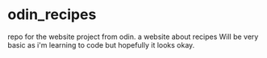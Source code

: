 # odin_recipes
repo for the website project from odin. a website about recipes
Will be very basic as i'm learning to code but hopefully it looks okay.